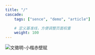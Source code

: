 ```yaml
---
title: "/"
cascade:
    tags: ["sence", "demo", "article"]

    # 定义基准线，方便调整页面权重
    weight: 100
---
```


![文徵明-小楷赤壁赋](/.images/_media/home.compress.resize..jpg ':size=75% :align=center')

<!-- http://s4m156k8j.hb-bkt.clouddn.com/home.compress.resize..jpg -->
<!-- https://img.wtfu.site/home.compress.resize..jpg -->
<!-- https://vip.helloimg.com/images/2023/11/24/o0EiG9.jpg -->